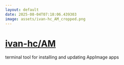 ```yaml
---
layout: default
date: 2025-08-04T07:18:06.439303
image: assets/ivan-hc_AM_cropped.png
---
```


# [ivan-hc/AM](https://github.com/ivan-hc/AM)

terminal tool for installing and updating AppImage apps
